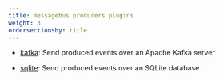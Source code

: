 ```yaml
---
title: messagebus producers plugins
weight: 3
ordersectionsby: title
---
```



- [kafka](./kafka/): Send produced events over an Apache Kafka server

- [sqlite](./sqlite/): Send produced events over an SQLite database
